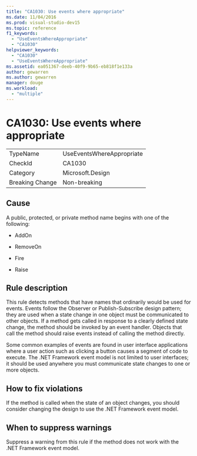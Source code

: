 ```yaml
---
title: "CA1030: Use events where appropriate"
ms.date: 11/04/2016
ms.prod: visual-studio-dev15
ms.topic: reference
f1_keywords:
  - "UseEventsWhereAppropriate"
  - "CA1030"
helpviewer_keywords:
  - "CA1030"
  - "UseEventsWhereAppropriate"
ms.assetid: ea051367-deeb-40f9-9b65-eb818f1e133a
author: gewarren
ms.author: gewarren
manager: douge
ms.workload:
  - "multiple"
---
```

# CA1030: Use events where appropriate

|||
|-|-|
|TypeName|UseEventsWhereAppropriate|
|CheckId|CA1030|
|Category|Microsoft.Design|
|Breaking Change|Non-breaking|

## Cause
 A public, protected, or private method name begins with one of the following:

- AddOn

- RemoveOn

- Fire

- Raise

## Rule description
 This rule detects methods that have names that ordinarily would be used for events. Events follow the Observer or Publish-Subscribe design pattern; they are used when a state change in one object must be communicated to other objects. If a method gets called in response to a clearly defined state change, the method should be invoked by an event handler. Objects that call the method should raise events instead of calling the method directly.

 Some common examples of events are found in user interface applications where a user action such as clicking a button causes a segment of code to execute. The .NET Framework event model is not limited to user interfaces; it should be used anywhere you must communicate state changes to one or more objects.

## How to fix violations
 If the method is called when the state of an object changes, you should consider changing the design to use the .NET Framework event model.

## When to suppress warnings
 Suppress a warning from this rule if the method does not work with the .NET Framework event model.